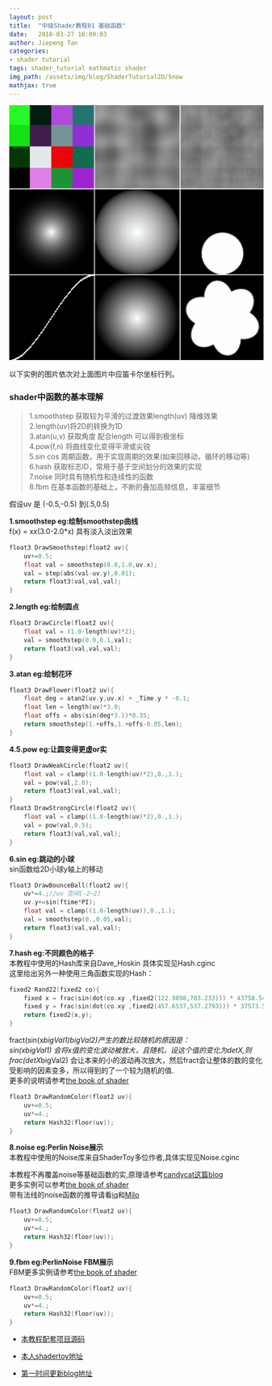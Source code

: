 ```yaml
---
layout: post
title:  "中级Shader教程01 基础函数"
date:   2018-03-27 16:09:03
author: Jiepeng Tan
categories: 
- shader tutorial
tags: shader_tutorial mathmatic shader
img_path: /assets/img/blog/ShaderTutorial2D/Snow
mathjax: true
---
```

<p align="center">
<img src="https://github.com/JiepengTan/JiepengTan.github.io/blob/master/assets/img/blog/ShaderTutorial2D/BaseMath/head.gif?raw=true" width="512"></p> 




以下实例的图片依次对上面图片中应笛卡尔坐标行列。
### **shader中函数的基本理解**  
 > 1.smoothstep 获取较为平滑的过渡效果length(uv) 降维效果   
 > 2.length(uv)将2D的转换为1D    
 > 3.atan(u,v) 获取角度 配合length 可以得到极坐标   
 > 4.pow(f,n) 将曲线变化变得平滑或尖锐  
 > 5.sin cos 周期函数，用于实现周期的效果(如来回移动，循环的移动等)  
 > 6.hash 获取标志ID，常用于基于空间划分的效果的实现  
 > 7.noise 同时具有随机性和连续性的函数   
 > 8.fbm 在基本函数的基础上，不断的叠加高频信息，丰富细节  


假设uv 是 (-0.5,-0.5) 到(.5,0.5)

**1.smoothstep eg:绘制smoothstep曲线**  
f(x) = x*x*(3.0-2.0*x)
具有淡入淡出效果
```c
float3 DrawSmoothstep(float2 uv){
    uv+=0.5;
    float val = smoothstep(0.0,1.0,uv.x);
    val = step(abs(val-uv.y),0.01); 
    return float3(val,val,val);
}
```

**2.length eg:绘制圆点**  
```c
float3 DrawCircle(float2 uv){
    float val = (1.0-length(uv)*2);
    val = smoothstep(0.0,0.1,val);
    return float3(val,val,val);
}
```

**3.atan eg:绘制花环**  
```c
float3 DrawFlower(float2 uv){
    float deg = atan2(uv.y,uv.x) + _Time.y * -0.1;
    float len = length(uv)*3.0;
    float offs = abs(sin(deg*3.))*0.35;
    return smoothstep(1.+offs,1.+offs-0.05,len);
}
```

**4.5.pow eg:让圆变得更虚or实**  
```c
float3 DrawWeakCircle(float2 uv){
    float val = clamp((1.0-length(uv)*2),0.,1.);
    val = pow(val,2.0);
    return float3(val,val,val);
}
float3 DrawStrongCircle(float2 uv){
    float val = clamp((1.0-length(uv)*2),0.,1.);
    val = pow(val,0.5);
    return float3(val,val,val);
}
```

**6.sin eg:跳动的小球**  
sin函数给2D小球y轴上的移动  
```c
float3 DrawBounceBall(float2 uv){
    uv*=4.;//uv 空间[-2~2]
    uv.y+=sin(ftime*PI);
    float val = clamp((1.0-length(uv)),0.,1.);
    val = smoothstep(0.,0.05,val);
    return float3(val,val,val);
}
```

**7.hash eg:不同颜色的格子**  
本教程中使用的Hash库来自Dave_Hoskin 
具体实现见Hash.cginc  
这里给出另外一种使用三角函数实现的Hash：  
```c
fixed2 Rand22(fixed2 co){
    fixed x = frac(sin(dot(co.xy ,fixed2(122.9898,783.233))) * 43758.5453);
    fixed y = frac(sin(dot(co.xy ,fixed2(457.6537,537.2793))) * 37573.5913);
    return fixed2(x,y);
}
```
fract(sin(x*bigVal1)*bigVal2)产生的数比较随机的原因是：   
sin(x*bigVal1) 会将x值的变化波动被放大，且随机，设这个值的变化为detX,则 frac(detX*bigVal2) 会让本来的小的波动再次放大，然后fract会让整体的数的变化受影响的因素变多，所以得到的了一个较为随机的值.  
更多的说明请参考[the book of shader][9]  
```c
float3 DrawRandomColor(float2 uv){
    uv+=0.5;
    uv*=4.;
    return Hash32(floor(uv));
}
```

**8.noise eg:Perlin Noise展示**  
本教程中使用的Noise库来自ShaderToy多位作者,具体实现见Noise.cginc  

本教程不再覆盖noise等基础函数的实,原理请参考[candycat这篇blog][4]  
更多实例可以参考[the book of shader][5]  
带有法线的noise函数的推导请看[iq][6]和[Milo][7]  

```c
float3 DrawRandomColor(float2 uv){
    uv+=0.5;
    uv*=4.;
    return Hash32(floor(uv));
}
```

**9.fbm eg:PerlinNoise FBM展示**  
FBM更多实例请参考[the book of shader][8]  

```c
float3 DrawRandomColor(float2 uv){
    uv+=0.5;
    uv*=4.;
    return Hash32(floor(uv));
}
```




- [本教程配套项目源码 ][1]
- [本人shadertoy地址 ][2]
- [第一时间更新blog地址][3]

  [1]: https://github.com/JiepengTan/FishManShaderTutorial
  [2]: https://www.shadertoy.com/user/FishMan
  [3]: https://jiepengtan.github.io/
  [4]: https://blog.csdn.net/candycat1992/article/details/50346469
  [5]: http://thebookofshaders.com/11/
  [6]: http://iquilezles.org/www/articles/gradientnoise/gradientnoise.htm
  [7]: https://stackoverflow.com/questions/4297024/3d-perlin-Noise-analytical-derivative
  [8]: http://thebookofshaders.com/13/
  [9]: http://thebookofshaders.com/10/
